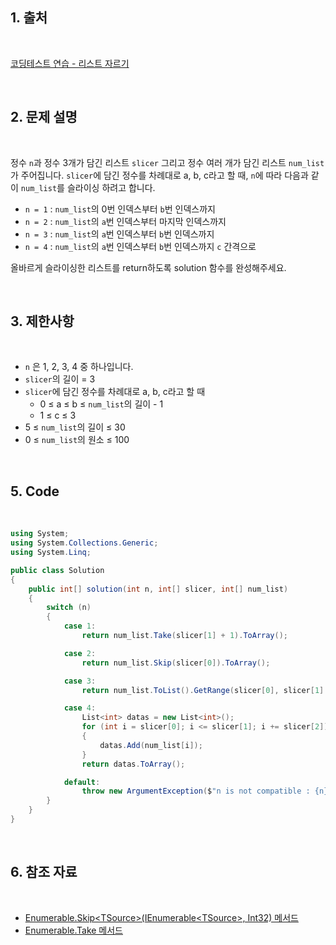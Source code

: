 ## 1. 출처

<br>

[코딩테스트 연습 - 리스트 자르기](https://school.programmers.co.kr/learn/courses/30/lessons/181897)

<br>

## 2. 문제 설명

<br>

정수 `n`과 정수 3개가 담긴 리스트 `slicer` 그리고 정수 여러 개가 담긴 리스트 `num_list`가 주어집니다. `slicer`에 담긴 정수를 차례대로 a, b, c라고 할 때, `n`에 따라 다음과 같이 `num_list`를 슬라이싱 하려고 합니다.

- `n = 1` : `num_list`의 0번 인덱스부터 `b`번 인덱스까지
- `n = 2` : `num_list`의 `a`번 인덱스부터 마지막 인덱스까지
- `n = 3` : `num_list`의 `a`번 인덱스부터 `b`번 인덱스까지
- `n = 4` : `num_list`의 `a`번 인덱스부터 `b`번 인덱스까지 `c` 간격으로

올바르게 슬라이싱한 리스트를 return하도록 solution 함수를 완성해주세요.

<br>

## 3. 제한사항

<br>

- `n` 은 1, 2, 3, 4 중 하나입니다.
- `slicer`의 길이 = 3
- `slicer`에 담긴 정수를 차례대로 a, b, c라고 할 때
    - 0 ≤ a ≤ b ≤ `num_list`의 길이 - 1
    - 1 ≤ c ≤ 3
- 5 ≤ `num_list`의 길이 ≤ 30
- 0 ≤ `num_list`의 원소 ≤ 100

<br>

## 5. Code

<br>

```cs
using System;
using System.Collections.Generic;
using System.Linq;

public class Solution
{
    public int[] solution(int n, int[] slicer, int[] num_list)
    {
        switch (n)
        {
            case 1:
                return num_list.Take(slicer[1] + 1).ToArray();

            case 2:
                return num_list.Skip(slicer[0]).ToArray();

            case 3:
                return num_list.ToList().GetRange(slicer[0], slicer[1] - slicer[0] + 1).ToArray();

            case 4:
                List<int> datas = new List<int>();
                for (int i = slicer[0]; i <= slicer[1]; i += slicer[2])
                {
                    datas.Add(num_list[i]);
                }
                return datas.ToArray();

            default:
                throw new ArgumentException($"n is not compatible : {n}");
        }
    }
}
```

<br>

## 6. 참조 자료

<br>

- [Enumerable.Skip\<TSource>(IEnumerable\<TSource>, Int32) 메서드](https://learn.microsoft.com/ko-kr/dotnet/api/system.linq.enumerable.skip?view=net-8.0)
- [Enumerable.Take 메서드](https://learn.microsoft.com/ko-kr/dotnet/api/system.linq.enumerable.take?view=net-8.0)